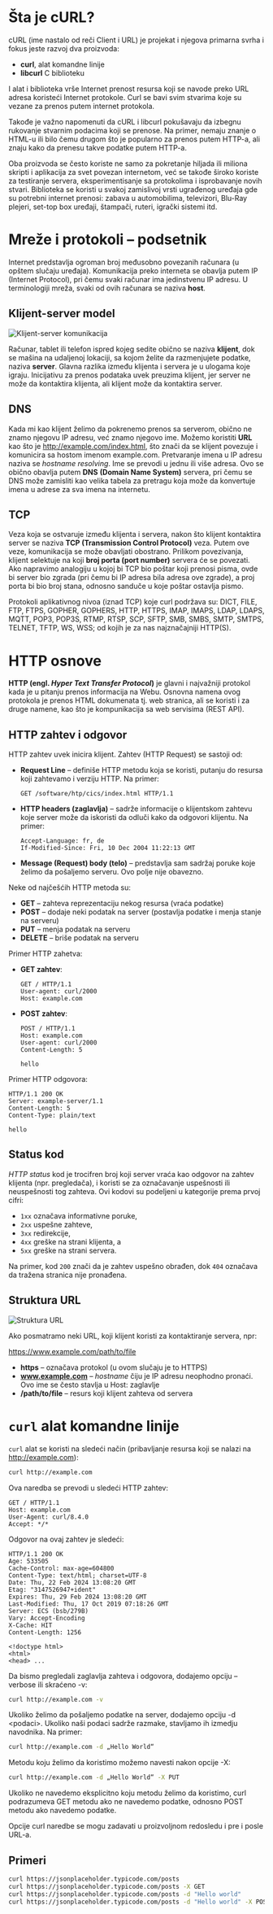 # Šta je cURL?

cURL (ime nastalo od reči Client i URL) je projekat i njegova primarna svrha i fokus jeste razvoj dva proizvoda:

-   **curl**, alat komandne linije
-   **libcurl** C biblioteku

I alat i biblioteka vrše Internet prenost resursa koji se navode preko URL adresa koristeći Internet protokole. Curl se bavi svim stvarima koje su vezane za prenos putem internet protokola.

Takođe je važno napomenuti da cURL i libcurl pokušavaju da izbegnu rukovanje stvarnim podacima koji se prenose. Na primer, nemaju znanje o HTML-u ili bilo čemu drugom što je popularno za prenos putem HTTP-a, ali znaju kako da prenesu takve podatke putem HTTP-a.

Oba proizvoda se često koriste ne samo za pokretanje hiljada ili miliona skripti i aplikacija za svet povezan internetom, već se takođe široko koriste za testiranje servera, eksperimentisanje sa protokolima i isprobavanje novih stvari. Biblioteka se koristi u svakoj zamislivoj vrsti ugrađenog uređaja gde su potrebni internet prenosi: zabava u automobilima, televizori, Blu-Ray plejeri, set-top box uređaji, štampači, ruteri, igrački sistemi itd.

# Mreže i protokoli – podsetnik

Internet predstavlja ogroman broj međusobno povezanih računara (u opštem slučaju uređaja). Komunikacija preko interneta se obavlja putem IP (Internet Protocol), pri čemu svaki računar ima jedinstvenu IP adresu. U terminologiji mreža, svaki od ovih računara se naziva **host**.

## Klijent-server model

![Klijent-server komunikacija](client-server.png 'Klijent-server arhitektura')

Računar, tablet ili telefon ispred kojeg sedite obično se naziva **klijent**, dok se mašina na udaljenoj lokaciji, sa kojom želite da razmenjujete podatke, naziva **server**. Glavna razlika između klijenta i servera je u ulogama koje igraju. Inicijativu za prenos podataka uvek preuzima klijent, jer server ne može da kontaktira klijenta, ali klijent može da kontaktira server.

## DNS

Kada mi kao klijent želimo da pokrenemo prenos sa serverom, obično ne znamo njegovu IP adresu, već znamo njegovo ime. Možemo koristiti **URL** kao što je <http://example.com/index.html>, što znači da se klijent povezuje i komunicira sa hostom imenom example.com. Pretvaranje imena u IP adresu naziva se _hostname resolving_. Ime se prevodi u jednu ili više adresa. Ovo se obično obavlja putem **DNS** **(Domain Name System)** servera, pri čemu se DNS može zamisliti kao velika tabela za pretragu koja može da konvertuje imena u adrese za sva imena na internetu.

## TCP

Veza koja se ostvaruje između klijenta i servera, nakon što klijent kontaktira server se naziva **TCP (Transmission Control Protocol)** veza. Putem ove veze, komunikacija se može obavljati obostrano. Prilikom povezivanja, klijent selektuje na koji **broj porta (port number)** servera će se povezati. Ako napravimo analogiju u kojoj bi TCP bio poštar koji prenosi pisma, ovde bi server bio zgrada (pri čemu bi IP adresa bila adresa ove zgrade), a proj porta bi bio broj stana, odnosno sanduče u koje poštar ostavlja pismo.

Protokoli aplikativnog nivoa (iznad TCP) koje curl podržava su: DICT, FILE, FTP, FTPS, GOPHER, GOPHERS, HTTP, HTTPS, IMAP, IMAPS, LDAP, LDAPS, MQTT, POP3, POP3S, RTMP, RTSP, SCP, SFTP, SMB, SMBS, SMTP, SMTPS, TELNET, TFTP, WS, WSS; od kojih je za nas najznačajniji HTTP(S).

# HTTP osnove

**HTTP (engl. _Hyper Text Transfer Protocol_)** je glavni i najvažniji protokol kada je u pitanju prenos informacija na Webu. Osnovna namena ovog protokola je prenos HTML dokumenata tj. web stranica, ali se koristi i za druge namene, kao što je kompunikacija sa web servisima (REST API).

## HTTP zahtev i odgovor

HTTP zahtev uvek inicira klijent. Zahtev (HTTP Request) se sastoji od:

-   **Request Line** – definiše HTTP metodu koja se koristi, putanju do resursa koji zahtevamo i verziju HTTP. Na primer:
    ```http
    GET /software/htp/cics/index.html HTTP/1.1
    ```
-   **HTTP headers (zaglavlja)** – sadrže informacije o klijentskom zahtevu koje server može da iskoristi da odluči kako da odgovori klijentu. Na primer:
    ```http
    Accept-Language: fr, de
    If-Modified-Since: Fri, 10 Dec 2004 11:22:13 GMT
    ```
-   **Message (Request) body (telo)** – predstavlja sam sadržaj poruke koje želimo da pošaljemo serveru. Ovo polje nije obavezno.

Neke od najčešćih HTTP metoda su:

-   **GET** – zahteva reprezentaciju nekog resursa (vraća podatke)
-   **POST** – dodaje neki podatak na server (postavlja podatke i menja stanje na serveru)
-   **PUT** – menja podatak na serveru
-   **DELETE** – briše podatak na serveru

Primer HTTP zahetva:

-   **GET zahtev**:
    ```http
    GET / HTTP/1.1
    User-agent: curl/2000
    Host: example.com
    ```
-   **POST zahtev**:

    ```http
    POST / HTTP/1.1
    Host: example.com
    User-agent: curl/2000
    Content-Length: 5

    hello
    ```

Primer HTTP odgovora:

```http
HTTP/1.1 200 OK
Server: example-server/1.1
Content-Length: 5
Content-Type: plain/text

hello
```
## Status kod

_HTTP status_ kod je trocifren broj koji server vraća kao odgovor na zahtev klijenta (npr. pregledača), i koristi se za označavanje uspešnosti ili neuspešnosti tog zahteva. Ovi kodovi su podeljeni u kategorije prema prvoj cifri: 
- `1xx` označava informativne poruke, 
- `2xx` uspešne zahteve, 
- `3xx` redirekcije, 
- `4xx` greške na strani klijenta, a 
- `5xx` greške na strani servera. 

Na primer, kod `200` znači da je zahtev uspešno obrađen, dok `404` označava da tražena stranica nije pronađena.

## Struktura URL
![Struktura URL](url.png)

Ako posmatramo neki URL, koji klijent koristi za kontaktiranje servera, npr:

<https://www.example.com/path/to/file>

-   **https** – označava protokol (u ovom slučaju je to HTTPS)
-   **www.example.com** – _hostname_ čiju je IP adresu neophodno pronaći. Ovo ime se često stavlja u Host: zaglavlje
-   **/path/to/file** – resurs koji klijent zahteva od servera

# `curl` alat komandne linije

`curl` alat se koristi na sledeći način (pribavljanje resursa koji se nalazi na http://example.com):
```sh
curl http://example.com
```
Ova naredba se prevodi u sledeći HTTP zahtev:

```http
GET / HTTP/1.1
Host: example.com
User-Agent: curl/8.4.0
Accept: */*
```

Odgovor na ovaj zahtev je sledeći:

```http
HTTP/1.1 200 OK
Age: 533505
Cache-Control: max-age=604800
Content-Type: text/html; charset=UTF-8
Date: Thu, 22 Feb 2024 13:08:20 GMT
Etag: "3147526947+ident"
Expires: Thu, 29 Feb 2024 13:08:20 GMT
Last-Modified: Thu, 17 Oct 2019 07:18:26 GMT
Server: ECS (bsb/279B)
Vary: Accept-Encoding
X-Cache: HIT
Content-Length: 1256

<!doctype html>
<html>
<head> ...
```

Da bismo pregledali zaglavlja zahteva i odgovora, dodajemo opciju –verbose ili skraćeno -v:

```sh
curl http://example.com -v
```

Ukoliko želimo da pošaljemo podatke na server, dodajemo opciju -d &lt;podaci&gt;. Ukoliko naši podaci sadrže razmake, stavljamo ih izmedju navodnika. Na primer:
```sh
curl http://example.com -d „Hello World“
```
Metodu koju želimo da koristimo možemo navesti nakon opcije -X:
```sh
curl http://example.com -d „Hello World“ -X PUT
```
Ukoliko ne navedemo eksplicitno koju metodu želimo da koristimo, curl podrazumeva GET metodu ako ne navedemo podatke, odnosno POST metodu ako navedemo podatke.

Opcije curl naredbe se mogu zadavati u proizvoljnom redosledu i pre i posle URL-a.

## Primeri
```sh
curl https://jsonplaceholder.typicode.com/posts
curl https://jsonplaceholder.typicode.com/posts -X GET
curl https://jsonplaceholder.typicode.com/posts -d "Hello world"
curl https://jsonplaceholder.typicode.com/posts -d "Hello world" -X POST -v
```
